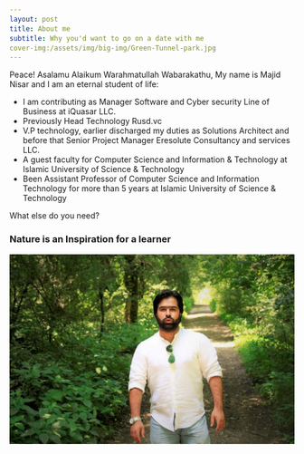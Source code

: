 ```yaml
---
layout: post
title: About me
subtitle: Why you'd want to go on a date with me
cover-img:/assets/img/big-img/Green-Tunnel-park.jpg
---
```

Peace! Asalamu Alaikum Warahmatullah Wabarakathu,
My name is Majid Nisar and I am an eternal student of life:

- I am contributing as Manager  Software and Cyber security Line of Business at iQuasar LLC.
- Previously Head Technology Rusd.vc
- V.P technology, earlier discharged my duties as  Solutions Architect and before that Senior Project Manager Eresolute Consultancy and services LLC.
- A guest faculty for Computer Science and Information & Technology at Islamic University of Science & Technology
- Been Assistant Professor of Computer Science and Information Technology for more than 5 years at Islamic University of Science & Technology

What else do you need?

### Nature is an Inspiration for a learner

![m'lady](/assets/img/big-img/Green-Tunnel-park.jpg)
